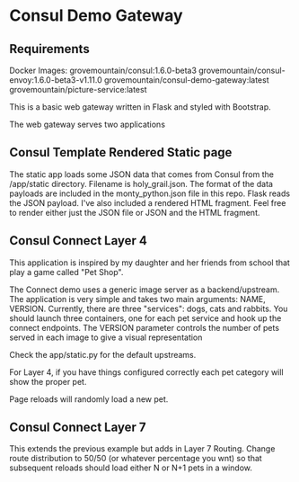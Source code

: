 # Consul Demo Gateway

## Requirements
Docker Images:
grovemountain/consul:1.6.0-beta3
grovemountain/consul-envoy:1.6.0-beta3-v1.11.0
grovemountain/consul-demo-gateway:latest
grovemountain/picture-service:latest


This is a basic web gateway written in Flask and styled with Bootstrap.   

The web gateway serves two applications


## Consul Template Rendered Static page

The static app loads some JSON data that comes from Consul from the /app/static directory.  Filename is holy_grail.json.   The format of the data payloads are included in the monty_python.json file in this repo.   Flask reads the JSON payload.  I've also included a rendered HTML fragment.   Feel free to render either just the JSON file or JSON and the HTML fragment.   

## Consul Connect Layer 4


This application is inspired by my daughter and her friends from school that play a game called "Pet Shop".

The Connect demo uses a generic image server as a backend/upstream.   The application is very simple and takes two main arguments: NAME, VERSION.   Currently, there are three "services": dogs, cats and rabbits.  You should launch three containers, one for each pet service and hook up the connect endpoints.   The VERSION parameter controls the number of pets served in each image to give a visual representation 

Check the app/static.py for the default upstreams.

For Layer 4, if you have things configured correctly each pet category will show the proper pet.

Page reloads will randomly load a new pet.   

## Consul Connect Layer 7

This extends the previous example but adds in Layer 7 Routing.   Change route distribution to 50/50 (or whatever percentage you wnt) so that subsequent reloads should load either N or N+1 pets in a window.  

